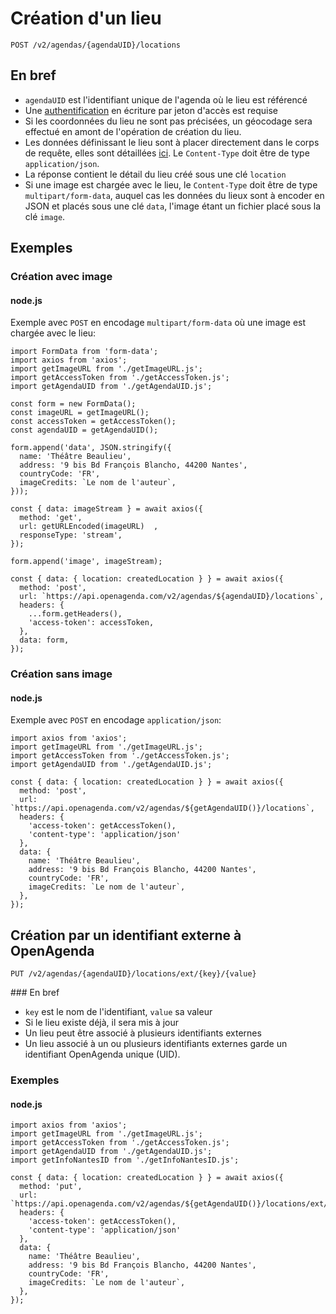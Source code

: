 # Création d'un lieu

```
POST /v2/agendas/{agendaUID}/locations
```

## En bref[​](#en-bref "Lien direct vers En bref")

* `agendaUID` est l'identifiant unique de l'agenda où le lieu est référencé
* Une [authentification](https://developers.openagenda.com/authentification.md) en écriture par jeton d'accès est requise
* Si les coordonnées du lieu ne sont pas précisées, un géocodage sera effectué en amont de l'opération de création du lieu.
* Les données définissant le lieu sont à placer directement dans le corps de requête, elles sont détaillées [ici](https://developers.openagenda.com/lieux/structure.md). Le `Content-Type` doit être de type `application/json`.
* La réponse contient le détail du lieu créé sous une clé `location`
* Si une image est chargée avec le lieu, le `Content-Type` doit être de type `multipart/form-data`, auquel cas les données du lieux sont à encoder en JSON et placés sous une clé `data`, l'image étant un fichier placé sous la clé `image`.

## Exemples[​](#exemples "Lien direct vers Exemples")

### Création avec image[​](#création-avec-image "Lien direct vers Création avec image")

#### node.js[​](#nodejs "Lien direct vers node.js")

Exemple avec `POST` en encodage `multipart/form-data` où une image est chargée avec le lieu:

```
import FormData from 'form-data';
import axios from 'axios';
import getImageURL from './getImageURL.js';
import getAccessToken from './getAccessToken.js';
import getAgendaUID from './getAgendaUID.js';

const form = new FormData();
const imageURL = getImageURL();
const accessToken = getAccessToken();
const agendaUID = getAgendaUID();

form.append('data', JSON.stringify({
  name: 'Théâtre Beaulieu',
  address: '9 bis Bd François Blancho, 44200 Nantes',
  countryCode: 'FR',
  imageCredits: `Le nom de l'auteur`,
}));

const { data: imageStream } = await axios({
  method: 'get',
  url: getURLEncoded(imageURL)  ,
  responseType: 'stream',
});

form.append('image', imageStream);

const { data: { location: createdLocation } } = await axios({
  method: 'post',
  url: `https://api.openagenda.com/v2/agendas/${agendaUID}/locations`,
  headers: {
    ...form.getHeaders(),
    'access-token': accessToken,
  },
  data: form,
});
```

### Création sans image[​](#création-sans-image "Lien direct vers Création sans image")

#### node.js[​](#nodejs-1 "Lien direct vers node.js")

Exemple avec `POST` en encodage `application/json`:

```
import axios from 'axios';
import getImageURL from './getImageURL.js';
import getAccessToken from './getAccessToken.js';
import getAgendaUID from './getAgendaUID.js';

const { data: { location: createdLocation } } = await axios({
  method: 'post',
  url: `https://api.openagenda.com/v2/agendas/${getAgendaUID()}/locations`,
  headers: {
    'access-token': getAccessToken(),
    'content-type': 'application/json'
  },
  data: {
    name: 'Théâtre Beaulieu',
    address: '9 bis Bd François Blancho, 44200 Nantes',
    countryCode: 'FR',
    imageCredits: `Le nom de l'auteur`,
  },
});
```

## Création par un identifiant externe à OpenAgenda[​](#création-par-un-identifiant-externe-à-openagenda "Lien direct vers Création par un identifiant externe à OpenAgenda")

```
PUT /v2/agendas/{agendaUID}/locations/ext/{key}/{value}
```

\### En bref

* `key` est le nom de l'identifiant, `value` sa valeur
* Si le lieu existe déjà, il sera mis à jour
* Un lieu peut être associé à plusieurs identifiants externes
* Un lieu associé à un ou plusieurs identifiants externes garde un identifiant OpenAgenda unique (UID).

### Exemples[​](#exemples-1 "Lien direct vers Exemples")

#### node.js[​](#nodejs-2 "Lien direct vers node.js")

```
import axios from 'axios';
import getImageURL from './getImageURL.js';
import getAccessToken from './getAccessToken.js';
import getAgendaUID from './getAgendaUID.js';
import getInfoNantesID from './getInfoNantesID.js';

const { data: { location: createdLocation } } = await axios({
  method: 'put',
  url: `https://api.openagenda.com/v2/agendas/${getAgendaUID()}/locations/ext/infonantes/${getInfoNantesID()}`,
  headers: {
    'access-token': getAccessToken(),
    'content-type': 'application/json'
  },
  data: {
    name: 'Théâtre Beaulieu',
    address: '9 bis Bd François Blancho, 44200 Nantes',
    countryCode: 'FR',
    imageCredits: `Le nom de l'auteur`,
  },
});
```
